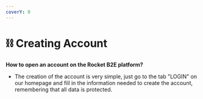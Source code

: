 ```yaml
---
coverY: 0
---
```


# ⛓ Creating Account

**How to open an account on the Rocket B2E platform?**&#x20;

* The creation of the account is very simple, just go to the tab "LOGIN" on our homepage and fill in the information needed to create the account, remembering that all data is protected.
